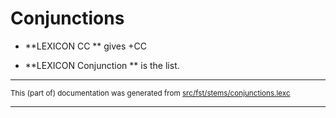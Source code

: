 

# Conjunctions

* **LEXICON CC   ** gives +CC

* **LEXICON Conjunction   ** is the list.

* * *

<small>This (part of) documentation was generated from [src/fst/stems/conjunctions.lexc](https://github.com/giellalt/lang-sje/blob/main/src/fst/stems/conjunctions.lexc)</small>

---

